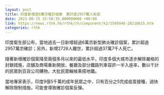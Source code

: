 ```yaml
---
layout: post
title: 印度新增逾6萬宗確診個案　累計逾2957萬人染疫
date: 2021-06-15 15:50:35.000000000 +08:00
link: https://news.rthk.hk/rthk/ch/component/k2/1595940-20210615.htm
categories: rthk
---
```


印度衛生部公布，當地過去一日新增超過6萬宗新型肺炎確診個案，累計超過2957萬宗確診；另外，新增2726人離世，累計超過37萬7千人死亡。

隨著新增確診個案降至兩個多月以來的最低水平，印度多個大城市逐步解除嚴格的封鎖措施，店舖及商場重新開放，餐廳及部分鐵路列車容許一半入座率，數以千計的民眾到百貨公司購物，大批民眾輪候乘搭地鐵。

當地專家表示，印度9億5千萬的成年民眾之中，只有百分之5完成疫苗接種，過快解除限制措施，可能會導致確診個案反彈。

